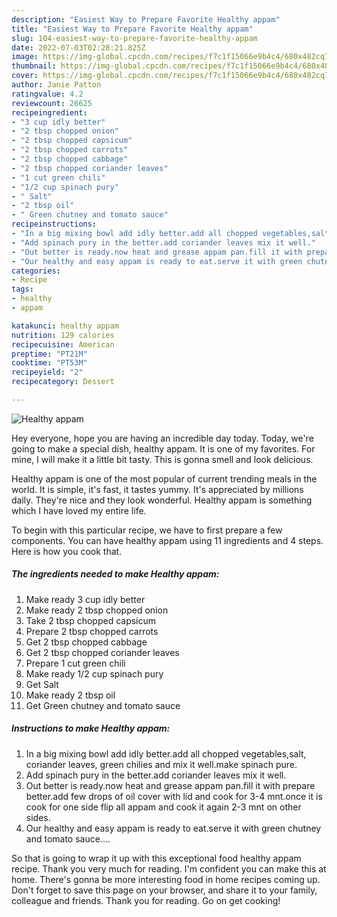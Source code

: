 ```yaml
---
description: "Easiest Way to Prepare Favorite Healthy appam"
title: "Easiest Way to Prepare Favorite Healthy appam"
slug: 104-easiest-way-to-prepare-favorite-healthy-appam
date: 2022-07-03T02:28:21.825Z
image: https://img-global.cpcdn.com/recipes/f7c1f15066e9b4c4/680x482cq70/healthy-appam-recipe-main-photo.jpg
thumbnail: https://img-global.cpcdn.com/recipes/f7c1f15066e9b4c4/680x482cq70/healthy-appam-recipe-main-photo.jpg
cover: https://img-global.cpcdn.com/recipes/f7c1f15066e9b4c4/680x482cq70/healthy-appam-recipe-main-photo.jpg
author: Janie Patton
ratingvalue: 4.2
reviewcount: 26625
recipeingredient:
- "3 cup idly better"
- "2 tbsp chopped onion"
- "2 tbsp chopped capsicum"
- "2 tbsp chopped carrots"
- "2 tbsp chopped cabbage"
- "2 tbsp chopped coriander leaves"
- "1 cut green chili"
- "1/2 cup spinach pury"
- " Salt"
- "2 tbsp oil"
- " Green chutney and tomato sauce"
recipeinstructions:
- "In a big mixing bowl add idly better.add all chopped vegetables,salt, coriander leaves, green chilies and mix it well.make spinach pure."
- "Add spinach pury in the better.add coriander leaves mix it well."
- "Out better is ready.now heat and grease appam pan.fill it with prepare better.add few drops of oil cover with lid and cook for 3-4 mnt.once it is cook for one side flip all appam and cook it again 2-3 mnt on other sides."
- "Our healthy and easy appam is ready to eat.serve it with green chutney and tomato sauce...."
categories:
- Recipe
tags:
- healthy
- appam

katakunci: healthy appam 
nutrition: 129 calories
recipecuisine: American
preptime: "PT21M"
cooktime: "PT53M"
recipeyield: "2"
recipecategory: Dessert

---
```



![Healthy appam](https://img-global.cpcdn.com/recipes/f7c1f15066e9b4c4/680x482cq70/healthy-appam-recipe-main-photo.jpg)

Hey everyone, hope you are having an incredible day today. Today, we're going to make a special dish, healthy appam. It is one of my favorites. For mine, I will make it a little bit tasty. This is gonna smell and look delicious.



Healthy appam is one of the most popular of current trending meals in the world. It is simple, it's fast, it tastes yummy. It's appreciated by millions daily. They're nice and they look wonderful. Healthy appam is something which I have loved my entire life.


To begin with this particular recipe, we have to first prepare a few components. You can have healthy appam using 11 ingredients and 4 steps. Here is how you cook that.

<!--inarticleads1-->

##### The ingredients needed to make Healthy appam:

1. Make ready 3 cup idly better
1. Make ready 2 tbsp chopped onion
1. Take 2 tbsp chopped capsicum
1. Prepare 2 tbsp chopped carrots
1. Get 2 tbsp chopped cabbage
1. Get 2 tbsp chopped coriander leaves
1. Prepare 1 cut green chili
1. Make ready 1/2 cup spinach pury
1. Get  Salt
1. Make ready 2 tbsp oil
1. Get  Green chutney and tomato sauce




<!--inarticleads2-->

##### Instructions to make Healthy appam:

1. In a big mixing bowl add idly better.add all chopped vegetables,salt, coriander leaves, green chilies and mix it well.make spinach pure.
1. Add spinach pury in the better.add coriander leaves mix it well.
1. Out better is ready.now heat and grease appam pan.fill it with prepare better.add few drops of oil cover with lid and cook for 3-4 mnt.once it is cook for one side flip all appam and cook it again 2-3 mnt on other sides.
1. Our healthy and easy appam is ready to eat.serve it with green chutney and tomato sauce....




So that is going to wrap it up with this exceptional food healthy appam recipe. Thank you very much for reading. I'm confident you can make this at home. There's gonna be more interesting food in home recipes coming up. Don't forget to save this page on your browser, and share it to your family, colleague and friends. Thank you for reading. Go on get cooking!
